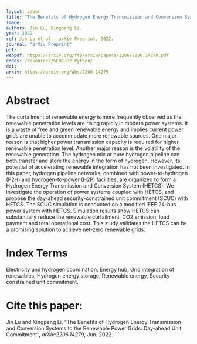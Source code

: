 ```yaml
---
layout: paper
title: "The Benefits of Hydrogen Energy Transmission and Conversion Systems to the Renewable Power Grids: Day-ahead Unit Commitment"
image: 
authors: Jin Lu, Xingpeng Li.
year: 2022
ref: Jin Lu et al, 	arXiv Preprint, 2022. 
journal: "arXiv Preprint"
pdf: 
webpdf: https://arxiv.org/ftp/arxiv/papers/2206/2206.14279.pdf
codes: /resources/SCUC-H2-Python/
doi: 
arxiv: https://arxiv.org/abs/2206.14279
---
```


# Abstract
The curtailment of renewable energy is more frequently observed as the renewable penetration levels are rising rapidly in modern power systems. It is a waste of free and green renewable energy and implies current power grids are unable to accommodate more renewable sources. One major reason is that higher power transmission capacity is required for higher renewable penetration level. Another major reason is the volatility of the renewable generation. The hydrogen mix or pure hydrogen pipeline can both transfer and store the energy in the form of hydrogen. However, its potential of accelerating renewable integration has not been investigated. In this paper, hydrogen pipeline networks, combined with power-to-hydrogen (P2H) and hydrogen-to-power (H2P) facilities, are organized to form a Hydrogen Energy Transmission and Conversion System (HETCS). We investigate the operation of power systems coupled with HETCS, and propose the day-ahead security-constrained unit commitment (SCUC) with HETCS. The SCUC simulation is conducted on a modified IEEE 24-bus power system with HETCS. Simulation results show HETCS can substantially reduce the renewable curtailment, CO2 emission, load payment and total operational cost. This study validates the HETCS can be a promising solution to achieve net-zero renewable grids.

# Index Terms
Electricity and hydrogen coordination, Energy hub, Grid integration of renewables, Hydrogen energy storage, Renewable energy, Security-constrained unit commitment.


# Cite this paper:
Jin Lu and Xingpeng Li, “The Benefits of Hydrogen Energy Transmission and Conversion Systems to the Renewable Power Grids: Day-ahead Unit Commitment”, *arXiv:2206.14279*, Jun. 2022.